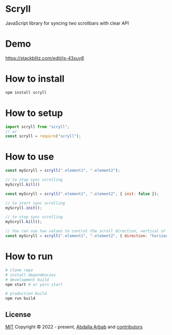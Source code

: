 # Scryll
JavaScript library for syncing two scrollbars with clear API

# Demo
https://stackblitz.com/edit/js-43xuy6

# How to install
```bash
npm install scryll
```

# How to setup
```js
import scryll from "scryll";
// or
const scryll = require("scryll");
```

# How to use
```js
const myScryll = scryll(".element1", ".element2");

// to stop sync scrolling
myScryll.kill()
```

```js
const myScryll = scryll(".element1", ".element2", { init: false });

// to start sync scrolling
myScryll.init();

// to stop sync scrolling
myScryll.kill();
```

```js
// You can use two values to control the scroll direction, vertical or horizontal
const myScryll = scryll(".element1", ".element2", { direction: "horizontal" }); // default is vertical
```
# How to run
```bash
# clone repo
# install dependencies
# development build
npm start # or yarn start

# production build
npm run build
```

## License
[MIT](https://github.com/the94air/scryll/blob/main/LICENSE) Copyright © 2022 - present, [Abdalla Arbab](https://abdalla.js.org) and [contributors](https://github.com/the94air/scryll/graphs/contributors)
